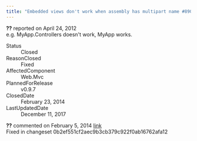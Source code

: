 ```yaml
---
title: "Embedded views don't work when assembly has multipart name #890"
---
```

<div class="issue-report">
   <div class="issue-header"><b>??</b> reported on 
      <time datetime="2012-04-24T20:47:55.15-07:00" title="2012-04-24T20:47:55.15-07:00">April 24, 2012</time>
   </div>
   <div class="issue-message" markdown="1">e.g. MyApp.Controllers doesn't work, MyApp works.
      
   </div>
   <div class="issue-footer">
      <dl>
         <dt>Status</dt>
         <dd>Closed</dd>
         <dt>ReasonClosed</dt>
         <dd>Fixed</dd>
         <dt>AffectedComponent</dt>
         <dd>Web.Mvc</dd>
         <dt>PlannedForRelease</dt>
         <dd>v0.9.7</dd>
         <dt>ClosedDate</dt>
         <dd>
            <time datetime="2014-02-23T19:19:27.21-08:00" title="2014-02-23T19:19:27.21-08:00">February 23, 2014</time>
         </dd>
         <dt>LastUpdatedDate</dt>
         <dd>
            <time datetime="2017-12-11T02:15:56.247-08:00" title="2017-12-11T02:15:56.247-08:00">December 11, 2017</time>
         </dd>
      </dl>
   </div>
</div>
<div id="post132727" class="issue-comment">
   <div class="issue-header"><b>??</b> commented on 
      <time datetime="2014-02-05T11:42:29.62-08:00" title="2014-02-05T11:42:29.62-08:00">February 5, 2014</time> <a href="#post132727" class="post-link">link</a></div>
   <div class="issue-message" markdown="1">Fixed in changeset 0b2ef551cf2aec9b3cb379c922f0ab16762afa12
      
   </div>
</div>